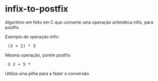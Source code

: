 # infix-to-postfix
Algoritmo em feito em C que converte uma operação aritmética infix, para postfix.
<p>Exemplo de operação infix: <pre> (3 + 2) * 5 </pre></p>
<p>Mesma operação, porém postfix: <pre> 3 2 + 5 * </pre></p>
<p>Utiliza uma pilha para a fazer a conversão.</p>
